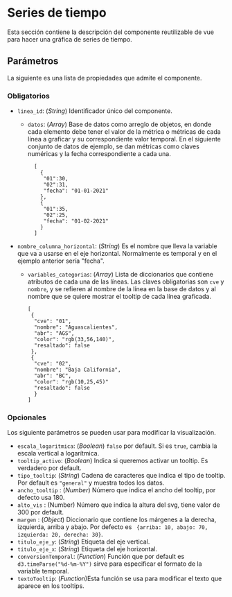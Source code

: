 # Series de tiempo

<series-tiempo-ejemplo-basico/>

Esta sección contiene la descripción del componente reutilizable de vue para hacer una gráfica de series de tiempo.

## Parámetros

La siguiente es una lista de propiedades que admite el componente.

### Obligatorios

* `linea_id`: (_String_) Identificador único del componente.
  * `datos`: (_Array_) Base de datos como arreglo de objetos, en donde cada elemento debe tener el valor de la métrica o 
  métricas de cada línea a graficar y su correspondiente valor temporal. En el siguiente conjunto de datos de ejemplo, 
  se dan métricas como claves numéricas y la fecha correspondiente a cada una.

      ```
        [
          {
           "01":30,
           "02":31,
           "fecha": "01-01-2021"
          },
          {
           "01":35,
           "02":25,
           "fecha": "01-02-2021"
          }
        ]
      ```

* `nombre_columna_horizontal`: (_String_) Es el nombre que lleva la variable que va a usarse en el eje horizontal.
  Normalmente es temporal y en el ejemplo anterior sería "fecha".
  * `variables_categorias`: (_Array_) Lista de diccionarios que contiene atributos de cada una de las líneas. Las claves
    obligatorias son `cve` y `nombre`, y se refieren al nombre de la línea en la base de datos y al nombre que se quiere 
    mostrar el tooltip de cada línea graficada.

    ```
    [
     {
      "cve": "01",
      "nombre": "Aguascalientes",
      "abr": "AGS",
      "color": "rgb(33,56,140)",
      "resaltado": false
     },
     {
      "cve": "02",
      "nombre": "Baja California",
      "abr": "BC",
      "color": "rgb(10,25,45)"
      "resaltado": false
      }
    ]
    ```

### Opcionales

Los siguiente parámetros se pueden usar para modificar la visualización.

* `escala_logaritmica`: (_Boolean_) `falso` por default. Si es `true`, cambia la escala vertical a logarítmica.
* `tooltip_activo`: (_Boolean_) Indica si queremos activar un tooltip. Es verdadero por default.
* `tipo_tooltip`: (_String_) Cadena de caracteres que indica el tipo de tooltip. Por default es `"general"` y 
muestra todos los datos.
* `ancho_tooltip` : (_Number_) Número que indica el ancho del tooltip, por defecto usa 180.
* `alto_vis` :  (Number) Número que indica la altura del svg, tiene valor de 300 por default.
* `margen` : (_Object_) Diccionario que contiene los márgenes a la derecha, izquierda, arriba y abajo. Por defecto
  es ` {arriba: 10, abajo: 70, izquierda: 20, derecha: 30}`.
* `titulo_eje_y`: (_String_) Etiqueta del eje vertical.
* `titulo_eje_x`: (_String_) Etiqueta del eje horizontal.
* `conversionTemporal`: (_Function_) Función que por default es `d3.timeParse("%d-%m-%Y")` sirve para especificar el
  formato de la variable temporal.
* `textoTooltip`: (_Function_)Esta función se usa para modificar el texto que aparece en los tooltips.